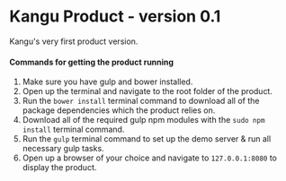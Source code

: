 # Kangu Product - version 0.1

Kangu's very first product version.

#### Commands for getting the product running

1. Make sure you have gulp and bower installed.
2. Open up the terminal and navigate to the root folder of the product.
3. Run the `bower install` terminal command to download all of the package dependencies which the product relies on.
4. Download all of the required gulp npm modules with the `sudo npm install` terminal command.
5. Run the `gulp` terminal command to set up the demo server & run all necessary gulp tasks.
6. Open up a browser of your choice and navigate to `127.0.0.1:8080` to display the product.